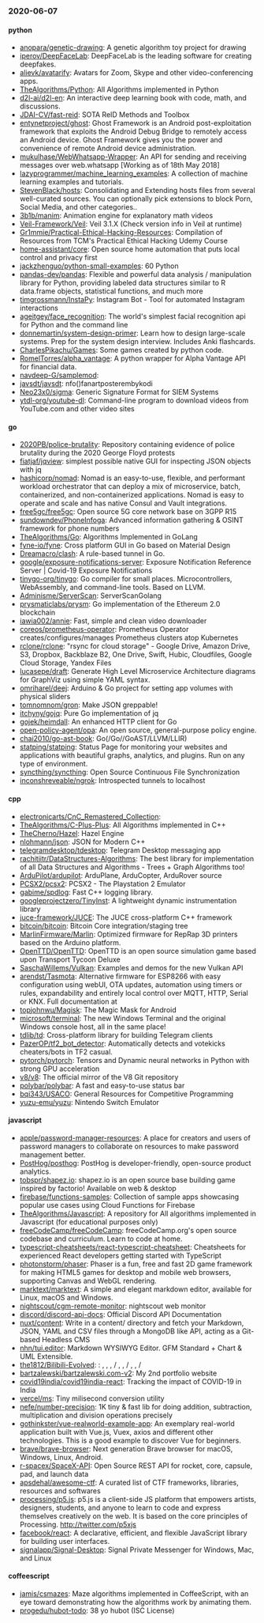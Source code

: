 ### 2020-06-07

#### python
* [anopara/genetic-drawing](https://github.com/anopara/genetic-drawing): A genetic algorithm toy project for drawing
* [iperov/DeepFaceLab](https://github.com/iperov/DeepFaceLab): DeepFaceLab is the leading software for creating deepfakes.
* [alievk/avatarify](https://github.com/alievk/avatarify): Avatars for Zoom, Skype and other video-conferencing apps.
* [TheAlgorithms/Python](https://github.com/TheAlgorithms/Python): All Algorithms implemented in Python
* [d2l-ai/d2l-en](https://github.com/d2l-ai/d2l-en): An interactive deep learning book with code, math, and discussions.
* [JDAI-CV/fast-reid](https://github.com/JDAI-CV/fast-reid): SOTA ReID Methods and Toolbox
* [entynetproject/ghost](https://github.com/entynetproject/ghost): Ghost Framework is an Android post-exploitation framework that exploits the Android Debug Bridge to remotely access an Android device. Ghost Framework gives you the power and convenience of remote Android device administration.
* [mukulhase/WebWhatsapp-Wrapper](https://github.com/mukulhase/WebWhatsapp-Wrapper): An API for sending and receiving messages over web.whatsapp [Working as of 18th May 2018]
* [lazyprogrammer/machine_learning_examples](https://github.com/lazyprogrammer/machine_learning_examples): A collection of machine learning examples and tutorials.
* [StevenBlack/hosts](https://github.com/StevenBlack/hosts): Consolidating and Extending hosts files from several well-curated sources. You can optionally pick extensions to block Porn, Social Media, and other categories..
* [3b1b/manim](https://github.com/3b1b/manim): Animation engine for explanatory math videos
* [Veil-Framework/Veil](https://github.com/Veil-Framework/Veil): Veil 3.1.X (Check version info in Veil at runtime)
* [Gr1mmie/Practical-Ethical-Hacking-Resources](https://github.com/Gr1mmie/Practical-Ethical-Hacking-Resources): Compilation of Resources from TCM's Practical Ethical Hacking Udemy Course
* [home-assistant/core](https://github.com/home-assistant/core):  Open source home automation that puts local control and privacy first
* [jackzhenguo/python-small-examples](https://github.com/jackzhenguo/python-small-examples): 60  Python 
* [pandas-dev/pandas](https://github.com/pandas-dev/pandas): Flexible and powerful data analysis / manipulation library for Python, providing labeled data structures similar to R data.frame objects, statistical functions, and much more
* [timgrossmann/InstaPy](https://github.com/timgrossmann/InstaPy):  Instagram Bot - Tool for automated Instagram interactions
* [ageitgey/face_recognition](https://github.com/ageitgey/face_recognition): The world's simplest facial recognition api for Python and the command line
* [donnemartin/system-design-primer](https://github.com/donnemartin/system-design-primer): Learn how to design large-scale systems. Prep for the system design interview. Includes Anki flashcards.
* [CharlesPikachu/Games](https://github.com/CharlesPikachu/Games): Some games created by python code.
* [RomelTorres/alpha_vantage](https://github.com/RomelTorres/alpha_vantage): A python wrapper for Alpha Vantage API for financial data.
* [navdeep-G/samplemod](https://github.com/navdeep-G/samplemod): 
* [javsdt/javsdt](https://github.com/javsdt/javsdt): nfo()fanartposterembykodi
* [Neo23x0/sigma](https://github.com/Neo23x0/sigma): Generic Signature Format for SIEM Systems
* [ytdl-org/youtube-dl](https://github.com/ytdl-org/youtube-dl): Command-line program to download videos from YouTube.com and other video sites

#### go
* [2020PB/police-brutality](https://github.com/2020PB/police-brutality): Repository containing evidence of police brutality during the 2020 George Floyd protests
* [fiatjaf/jqview](https://github.com/fiatjaf/jqview): simplest possible native GUI for inspecting JSON objects with jq
* [hashicorp/nomad](https://github.com/hashicorp/nomad): Nomad is an easy-to-use, flexible, and performant workload orchestrator that can deploy a mix of microservice, batch, containerized, and non-containerized applications. Nomad is easy to operate and scale and has native Consul and Vault integrations.
* [free5gc/free5gc](https://github.com/free5gc/free5gc): Open source 5G core network base on 3GPP R15
* [sundowndev/PhoneInfoga](https://github.com/sundowndev/PhoneInfoga): Advanced information gathering & OSINT framework for phone numbers
* [TheAlgorithms/Go](https://github.com/TheAlgorithms/Go): Algorithms Implemented in GoLang
* [fyne-io/fyne](https://github.com/fyne-io/fyne): Cross platform GUI in Go based on Material Design
* [Dreamacro/clash](https://github.com/Dreamacro/clash): A rule-based tunnel in Go.
* [google/exposure-notifications-server](https://github.com/google/exposure-notifications-server): Exposure Notification Reference Server | Covid-19 Exposure Notifications
* [tinygo-org/tinygo](https://github.com/tinygo-org/tinygo): Go compiler for small places. Microcontrollers, WebAssembly, and command-line tools. Based on LLVM.
* [Adminisme/ServerScan](https://github.com/Adminisme/ServerScan): ServerScanGolang
* [prysmaticlabs/prysm](https://github.com/prysmaticlabs/prysm): Go implementation of the Ethereum 2.0 blockchain
* [iawia002/annie](https://github.com/iawia002/annie):  Fast, simple and clean video downloader
* [coreos/prometheus-operator](https://github.com/coreos/prometheus-operator): Prometheus Operator creates/configures/manages Prometheus clusters atop Kubernetes
* [rclone/rclone](https://github.com/rclone/rclone): "rsync for cloud storage" - Google Drive, Amazon Drive, S3, Dropbox, Backblaze B2, One Drive, Swift, Hubic, Cloudfiles, Google Cloud Storage, Yandex Files
* [lucasepe/draft](https://github.com/lucasepe/draft): Generate High Level Microservice Architecture diagrams for GraphViz using simple YAML syntax.
* [omriharel/deej](https://github.com/omriharel/deej): Arduino & Go project for setting app volumes with physical sliders
* [tomnomnom/gron](https://github.com/tomnomnom/gron): Make JSON greppable!
* [itchyny/gojq](https://github.com/itchyny/gojq): Pure Go implementation of jq
* [gojek/heimdall](https://github.com/gojek/heimdall): An enhanced HTTP client for Go
* [open-policy-agent/opa](https://github.com/open-policy-agent/opa): An open source, general-purpose policy engine.
* [chai2010/go-ast-book](https://github.com/chai2010/go-ast-book):  Go(/Go//GoAST/LLVM/LLIR)
* [statping/statping](https://github.com/statping/statping): Status Page for monitoring your websites and applications with beautiful graphs, analytics, and plugins. Run on any type of environment.
* [syncthing/syncthing](https://github.com/syncthing/syncthing): Open Source Continuous File Synchronization
* [inconshreveable/ngrok](https://github.com/inconshreveable/ngrok): Introspected tunnels to localhost

#### cpp
* [electronicarts/CnC_Remastered_Collection](https://github.com/electronicarts/CnC_Remastered_Collection): 
* [TheAlgorithms/C-Plus-Plus](https://github.com/TheAlgorithms/C-Plus-Plus): All Algorithms implemented in C++
* [TheCherno/Hazel](https://github.com/TheCherno/Hazel): Hazel Engine
* [nlohmann/json](https://github.com/nlohmann/json): JSON for Modern C++
* [telegramdesktop/tdesktop](https://github.com/telegramdesktop/tdesktop): Telegram Desktop messaging app
* [rachitiitr/DataStructures-Algorithms](https://github.com/rachitiitr/DataStructures-Algorithms): The best library for implementation of all Data Structures and Algorithms - Trees + Graph Algorithms too!
* [ArduPilot/ardupilot](https://github.com/ArduPilot/ardupilot): ArduPlane, ArduCopter, ArduRover source
* [PCSX2/pcsx2](https://github.com/PCSX2/pcsx2): PCSX2 - The Playstation 2 Emulator
* [gabime/spdlog](https://github.com/gabime/spdlog): Fast C++ logging library.
* [googleprojectzero/TinyInst](https://github.com/googleprojectzero/TinyInst): A lightweight dynamic instrumentation library
* [juce-framework/JUCE](https://github.com/juce-framework/JUCE): The JUCE cross-platform C++ framework
* [bitcoin/bitcoin](https://github.com/bitcoin/bitcoin): Bitcoin Core integration/staging tree
* [MarlinFirmware/Marlin](https://github.com/MarlinFirmware/Marlin): Optimized firmware for RepRap 3D printers based on the Arduino platform.
* [OpenTTD/OpenTTD](https://github.com/OpenTTD/OpenTTD): OpenTTD is an open source simulation game based upon Transport Tycoon Deluxe
* [SaschaWillems/Vulkan](https://github.com/SaschaWillems/Vulkan): Examples and demos for the new Vulkan API
* [arendst/Tasmota](https://github.com/arendst/Tasmota): Alternative firmware for ESP8266 with easy configuration using webUI, OTA updates, automation using timers or rules, expandability and entirely local control over MQTT, HTTP, Serial or KNX. Full documentation at
* [topjohnwu/Magisk](https://github.com/topjohnwu/Magisk): The Magic Mask for Android
* [microsoft/terminal](https://github.com/microsoft/terminal): The new Windows Terminal and the original Windows console host, all in the same place!
* [tdlib/td](https://github.com/tdlib/td): Cross-platform library for building Telegram clients
* [PazerOP/tf2_bot_detector](https://github.com/PazerOP/tf2_bot_detector): Automatically detects and votekicks cheaters/bots in TF2 casual.
* [pytorch/pytorch](https://github.com/pytorch/pytorch): Tensors and Dynamic neural networks in Python with strong GPU acceleration
* [v8/v8](https://github.com/v8/v8): The official mirror of the V8 Git repository
* [polybar/polybar](https://github.com/polybar/polybar): A fast and easy-to-use status bar
* [bqi343/USACO](https://github.com/bqi343/USACO): General Resources for Competitive Programming
* [yuzu-emu/yuzu](https://github.com/yuzu-emu/yuzu): Nintendo Switch Emulator

#### javascript
* [apple/password-manager-resources](https://github.com/apple/password-manager-resources): A place for creators and users of password managers to collaborate on resources to make password management better.
* [PostHog/posthog](https://github.com/PostHog/posthog):  PostHog is developer-friendly, open-source product analytics.
* [tobspr/shapez.io](https://github.com/tobspr/shapez.io): shapez.io is an open source base building game inspired by factorio! Available on web & desktop
* [firebase/functions-samples](https://github.com/firebase/functions-samples): Collection of sample apps showcasing popular use cases using Cloud Functions for Firebase
* [TheAlgorithms/Javascript](https://github.com/TheAlgorithms/Javascript): A repository for All algorithms implemented in Javascript (for educational purposes only)
* [freeCodeCamp/freeCodeCamp](https://github.com/freeCodeCamp/freeCodeCamp): freeCodeCamp.org's open source codebase and curriculum. Learn to code at home.
* [typescript-cheatsheets/react-typescript-cheatsheet](https://github.com/typescript-cheatsheets/react-typescript-cheatsheet): Cheatsheets for experienced React developers getting started with TypeScript
* [photonstorm/phaser](https://github.com/photonstorm/phaser): Phaser is a fun, free and fast 2D game framework for making HTML5 games for desktop and mobile web browsers, supporting Canvas and WebGL rendering.
* [marktext/marktext](https://github.com/marktext/marktext): A simple and elegant markdown editor, available for Linux, macOS and Windows.
* [nightscout/cgm-remote-monitor](https://github.com/nightscout/cgm-remote-monitor): nightscout web monitor
* [discord/discord-api-docs](https://github.com/discord/discord-api-docs): Official Discord API Documentation
* [nuxt/content](https://github.com/nuxt/content): Write in a content/ directory and fetch your Markdown, JSON, YAML and CSV files through a MongoDB like API, acting as a Git-based Headless CMS
* [nhn/tui.editor](https://github.com/nhn/tui.editor):  Markdown WYSIWYG Editor. GFM Standard + Chart & UML Extensible.
* [the1812/Bilibili-Evolved](https://github.com/the1812/Bilibili-Evolved): : , , ,  / , ,  / , ,  / 
* [bartzalewski/bartzalewski.com-v2](https://github.com/bartzalewski/bartzalewski.com-v2): My 2nd portfolio website
* [covid19india/covid19india-react](https://github.com/covid19india/covid19india-react): Tracking the impact of COVID-19 in India
* [vercel/ms](https://github.com/vercel/ms): Tiny milisecond conversion utility
* [nefe/number-precision](https://github.com/nefe/number-precision): 1K tiny & fast lib for doing addition, subtraction, multiplication and division operations precisely
* [gothinkster/vue-realworld-example-app](https://github.com/gothinkster/vue-realworld-example-app): An exemplary real-world application built with Vue.js, Vuex, axios and different other technologies. This is a good example to discover Vue for beginners.
* [brave/brave-browser](https://github.com/brave/brave-browser): Next generation Brave browser for macOS, Windows, Linux, Android.
* [r-spacex/SpaceX-API](https://github.com/r-spacex/SpaceX-API):  Open Source REST API for rocket, core, capsule, pad, and launch data
* [apsdehal/awesome-ctf](https://github.com/apsdehal/awesome-ctf): A curated list of CTF frameworks, libraries, resources and softwares
* [processing/p5.js](https://github.com/processing/p5.js): p5.js is a client-side JS platform that empowers artists, designers, students, and anyone to learn to code and express themselves creatively on the web. It is based on the core principles of Processing. http://twitter.com/p5xjs 
* [facebook/react](https://github.com/facebook/react): A declarative, efficient, and flexible JavaScript library for building user interfaces.
* [signalapp/Signal-Desktop](https://github.com/signalapp/Signal-Desktop): Signal  Private Messenger for Windows, Mac, and Linux

#### coffeescript
* [jamis/csmazes](https://github.com/jamis/csmazes): Maze algorithms implemented in CoffeeScript, with an eye toward demonstrating how the algorithms work by animating them.
* [progedu/hubot-todo](https://github.com/progedu/hubot-todo): 38 yo hubot  (ISC License)
